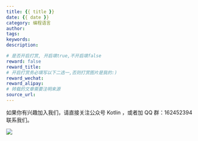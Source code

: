 ```yaml
---
title: {{ title }}
date: {{ date }}
category: 编程语言
author:
tags:
keywords:
description:

# 是否开启打赏, 开启填true,不开启填false
reward: false
reward_title:
# 开启打赏务必填写以下二选一,否则打赏图片是我的:)
reward_wechat:
reward_alipay:
# 转载的文章需要注明来源
source_url:
---
```




如果你有兴趣加入我们，请直接关注公众号 Kotlin ，或者加 QQ 群：162452394 联系我们。

![](/arts/kotlin_group.jpg)